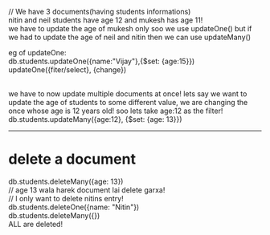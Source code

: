 // We have 3 documents(having students informations)
<br>
nitin and neil students have age 12 and mukesh has age 11!
<br>
we have to update the age of mukesh only soo we use updateOne() but if we had to update the age of neil and nitin then we can use updateMany()
<br>

eg of updateOne:
<br>
db.students.updateOne({name:"Vijay"},{$set: {age:15}})
<br> 
updateOne({fiter/select}, {change})

<br>
we have to now update multiple documents at once! lets say we want to update the age of students to some different value, we are changing the once whose age is 12 years old! soo lets take age:12 as the filter!
<br>
db.students.updateMany({age:12}, {$set: {age: 13}})

---------------------------------
# delete a document

db.students.deleteMany({age: 13})
<br>
// age 13 wala harek document lai delete garxa!
<br>
// I only want to delete nitins entry!
<br>
db.students.deleteOne({name: "Nitin"})
<br>
db.students.deleteMany({})
<br> ALL are deleted!


